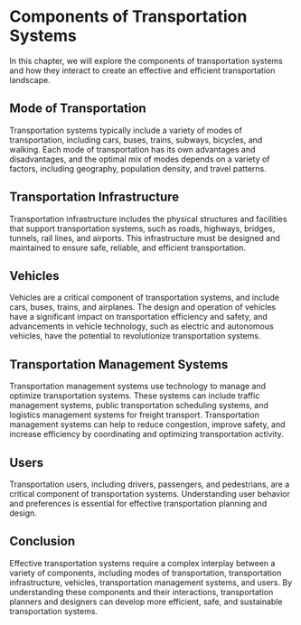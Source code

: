 Components of Transportation Systems
=========================================================================

In this chapter, we will explore the components of transportation systems and how they interact to create an effective and efficient transportation landscape.

Mode of Transportation
----------------------

Transportation systems typically include a variety of modes of transportation, including cars, buses, trains, subways, bicycles, and walking. Each mode of transportation has its own advantages and disadvantages, and the optimal mix of modes depends on a variety of factors, including geography, population density, and travel patterns.

Transportation Infrastructure
-----------------------------

Transportation infrastructure includes the physical structures and facilities that support transportation systems, such as roads, highways, bridges, tunnels, rail lines, and airports. This infrastructure must be designed and maintained to ensure safe, reliable, and efficient transportation.

Vehicles
--------

Vehicles are a critical component of transportation systems, and include cars, buses, trains, and airplanes. The design and operation of vehicles have a significant impact on transportation efficiency and safety, and advancements in vehicle technology, such as electric and autonomous vehicles, have the potential to revolutionize transportation systems.

Transportation Management Systems
---------------------------------

Transportation management systems use technology to manage and optimize transportation systems. These systems can include traffic management systems, public transportation scheduling systems, and logistics management systems for freight transport. Transportation management systems can help to reduce congestion, improve safety, and increase efficiency by coordinating and optimizing transportation activity.

Users
-----

Transportation users, including drivers, passengers, and pedestrians, are a critical component of transportation systems. Understanding user behavior and preferences is essential for effective transportation planning and design.

Conclusion
----------

Effective transportation systems require a complex interplay between a variety of components, including modes of transportation, transportation infrastructure, vehicles, transportation management systems, and users. By understanding these components and their interactions, transportation planners and designers can develop more efficient, safe, and sustainable transportation systems.
